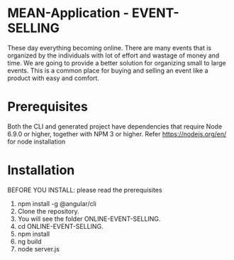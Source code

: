 # MEAN-Application - EVENT-SELLING
These day everything becoming online. There are many events that is organized by the individuals with lot of effort and wastage of money and time. We are going to provide a better solution for organizing small to large events. This is a common place for buying and selling an event like a product with easy and comfort.

# Prerequisites
Both the CLI and generated project have dependencies that require Node 6.9.0 or higher, together with NPM 3 or higher. Refer https://nodejs.org/en/ for node installation

# Installation
BEFORE YOU INSTALL: please read the prerequisites
1. npm install -g @angular/cli
2. Clone the repository.
3. You will see the folder ONLINE-EVENT-SELLING.
4. cd ONLINE-EVENT-SELLING.
5. npm install
6. ng build
6. node server.js


